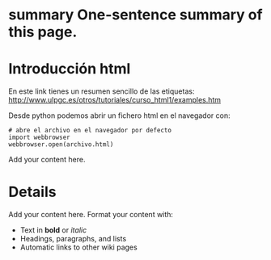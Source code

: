 # summary One-sentence summary of this page.
# Introducción html #

En este link tienes un resumen sencillo de las etiquetas: http://www.ulpgc.es/otros/tutoriales/curso_html1/examples.htm

Desde python podemos abrir un fichero html en el navegador con:
```
# abre el archivo en el navegador por defecto
import webbrowser
webbrowser.open(archivo.html)
```



Add your content here.


# Details #

Add your content here.  Format your content with:
  * Text in **bold** or _italic_
  * Headings, paragraphs, and lists
  * Automatic links to other wiki pages